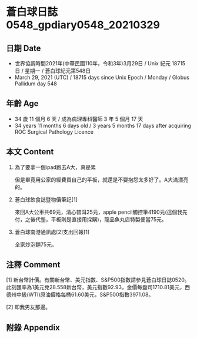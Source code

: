 [_metadata_:encoding]: - "utf-8"
[_metadata_:language]: - "zh-Hant-TW"
[_metadata_:fileformat]: - "markdown"
[_metadata_:MIME_type]: - "text/plain"
[_metadata_:markdown_version]: - "commonmark version 0.29"
[_metadata_:markdown_spec]: - "https://spec.commonmark.org/0.29/"

# 蒼白球日誌0548_gpdiary0548_20210329 #

## 日期 Date ##

* 世界協調時間2021年(中華民國110年，令和3年)3月29日 / Unix 紀元 18715 日 / 星期一 / 蒼白球紀元第548日
* March 29, 2021 (UTC) / 18715 days since Unix Epoch / Monday / Globus Pallidum day 548

## 年齡 Age ##

* 34 歲 11 個月 6 天 / 成為病理專科醫師 3 年 5 個月 17 天
* 34 years 11 months 6 days old / 3 years 5 months 17 days after acquiring ROC Surgical Pathology Licence

## 本文 Content ##

1. 為了要拿一個ipad跑去A大，真是累

    但是畢竟用公家的經費買自己的平板，就還是不要抱怨太多好了。A大滿漂亮的。
    
2. 蒼白球飲食誌暨物價筆記[1]

    來回A大公車共69元，清心暜洱25元，apple pencil觸控筆4190元(這個我先付，之後代墊，平板則是直接用採購)，龍品魚丸店特製便當75元。
    
3. 蒼白球南港通訊處[2]支出回報[1]

    全家炒泡麵75元。

## 注釋 Comment ##

[1] 新台幣計價。有關新台幣、美元指數、S&P500指數請參見蒼白球日誌0520。此刻匯率為1美元兌28.558新台幣，美元指數92.93，金價每盎司1710.81美元，西德州中級(WTI)原油價格每桶61.60美元，S&P500指數3971.08。


[2] 即我男友那邊。



## 附錄 Appendix ##

